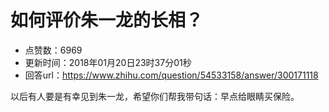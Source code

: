 # 如何评价朱一龙的长相？
- 点赞数：6969
- 更新时间：2018年01月20日23时37分01秒
- 回答url：https://www.zhihu.com/question/54533158/answer/300171118
<body>
 <p data-pid="46qhJmx9">以后有人要是有幸见到朱一龙，希望你们帮我带句话：早点给眼睛买保险。</p>
</body>
